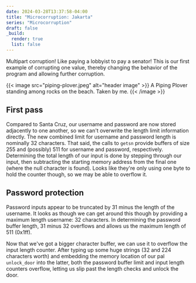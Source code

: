 ```yaml
---
date: 2024-03-28T13:37:58-04:00
title: "Microcorruption: Jakarta"
series: "Microcorruption"
draft: false
_build:
  render: true
  list: false
---
```


<!-- summary -->
Multipart corruption! Like paying a lobbyist to pay a senator! This is our first example of corrupting one value, thereby changing the behavior of the program and allowing further corruption.
<!-- summary -->

{{< image src="piping-plover.jpeg" alt="header image" >}}
A Piping Plover standing among rocks on the beach. Taken by me.
{{< /image >}}

## First pass
Compared to Santa Cruz, our username and password are now stored adjacently to one another, so we can't overwrite the length limit information directly. The new combined limit for username and password length is nominally 32 characters. That said, the calls to `getsn` provide buffers of size 255 and (possibly) 511 for username and password, respectively. Determining the total length of our input is done by stepping through our input, then subtracting the starting memory address from the final one (where the null character is found). Looks like they're only using one byte to hold the counter though, so we may be able to overflow it.

## Password protection
Password inputs appear to be truncated by 31 minus the length of the username. It looks as though we can get around this though by providing a maximum length username: 32 characters. In determining the password buffer length, 31 minus 32 overflows and allows us the maximum length of 511 (0x1ff).

Now that we've got a bigger character buffer, we can use it to overflow the input length counter. After typing up some huge strings (32 and 224 characters worth) and embedding the memory location of our pal `unlock_door` into the latter, both the password buffer limit and input length counters overflow, letting us slip past the length checks and unlock the door.
